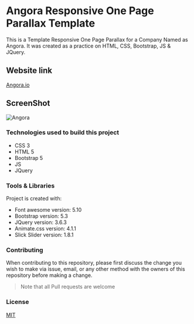 # Angora Responsive One Page Parallax Template

This is a Template Responsive One Page Parallax for a Company Named as Angora. It was created as a practice on HTML, CSS, Bootstrap, JS & JQuery.

## Website link 

[Angora.io](https://raniamhelmy.github.io/AngoraResponsiveOnePageParallexTemplate/)

## ScreenShot

![Angora](https://user-images.githubusercontent.com/93358372/215431153-7dcc4dc5-1c18-436d-9976-e7b7badfa057.jpg)


### Technologies used to build this project

<ul>
  <li>CSS 3</li>
  <li>HTML 5</li>
  <li>Bootstrap 5</li>
  <li>JS</li>
  <li>JQuery</li>
 </ul>
  
### Tools & Libraries  

Project is created with:

* Font awesome version: 5.10
* Bootstrap version: 5.3
* JQuery version: 3.6.3
* Animate.css version: 4.1.1
* Slick Slider version: 1.8.1


### Contributing

When contributing to this repository, please first discuss the change you wish to make via issue, email, or any other method with the owners of this repository before making a change.

>Note that all Pull requests are welcome

### License
[MIT](https://choosealicense.com/licenses/mit/)